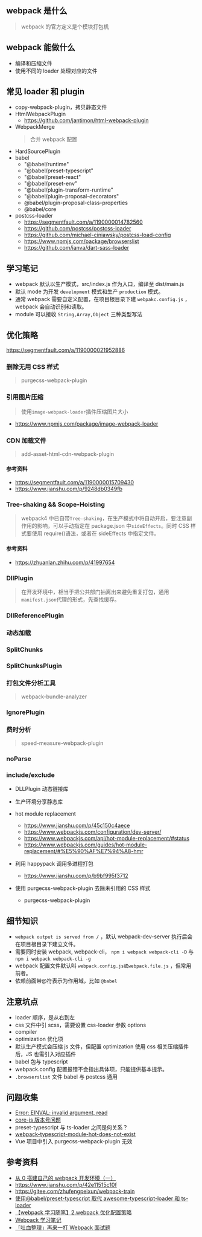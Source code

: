 ## webpack 是什么

> webpack 的官方定义是个模块打包机

## webpack 能做什么

- 编译和压缩文件
- 使用不同的 loader 处理对应的文件

## 常见 loader 和 plugin

- copy-webpack-plugin，拷贝静态文件
- HtmlWebpackPlugin
  - https://github.com/jantimon/html-webpack-plugin
- WebpackMerge
  > 合并 webpack 配置
- HardSourcePlugin
- babel
  - "@babel/runtime"
  - "@babel/preset-typescript"
  - "@babel/preset-react"
  - "@babel/preset-env"
  - "@babel/plugin-transform-runtime"
  - "@babel/plugin-proposal-decorators"
  - @babel/plugin-proposal-class-properties
  - @babel/core
- postcss-loader
  - https://segmentfault.com/a/1190000014782560
  - https://github.com/postcss/postcss-loader
  - https://github.com/michael-ciniawsky/postcss-load-config
  - https://www.npmjs.com/package/browserslist
  - https://github.com/ianva/dart-sass-loader

## 学习笔记

- webpack 默认以生产模式，src/index.js 作为入口，编译至 dist/main.js
- 默认 mode 为开发 `development` 模式和生产 `production` 模式。
- 通常 webpack 需要自定义配置，在项目根目录下建 `webpakc.config.js` ，webpack 会自动识别和读取。
- module 可以接收 `String,Array,Object` 三种类型写法

## 优化策略

https://segmentfault.com/a/1190000021952886

### 删除无用 CSS 样式

> purgecss-webpack-plugin

### 引用图片压缩

> 使用`image-webpack-loader`插件压缩图片大小

- https://www.npmjs.com/package/image-webpack-loader

### CDN 加载文件

> add-asset-html-cdn-webpack-plugin

#### 参考资料

- https://segmentfault.com/a/1190000015709430
- https://www.jianshu.com/p/9248db0349fb

### Tree-shaking && Scope-Hoisting

> webpack4 中已自带`Tree-shaking`，在生产模式中将自动开启，要注意副作用的影响，可以手动指定在 package.json 中`sideEffects`。同时 CSS 样式要使用 require()语法，或者在 sideEffects 中指定文件。

#### 参考资料

- https://zhuanlan.zhihu.com/p/41997654

### DllPlugin

> 在开发环境中，相当于把公共部门抽离出来避免重复打包，通用`manifest.json`代理的形式，先查找缓存。

### DllReferencePlugin

### 动态加载

### SplitChunks

### SplitChunksPlugin

### 打包文件分析工具

> webpack-bundle-analyzer

### IgnorePlugin

### 费时分析

> speed-measure-webpack-plugin

### noParse

### include/exclude

- DLLPlugin 动态链接库
- 生产环境分享静态库
- hot module replacement
  - https://www.jianshu.com/p/45c150c4aece
  - https://www.webpackjs.com/configuration/dev-server/
  - https://www.webpackjs.com/api/hot-module-replacement/#status
  - https://www.webpackjs.com/guides/hot-module-replacement/#%E5%90%AF%E7%94%A8-hmr
- 利用 happypack 调用多进程打包

  - https://www.jianshu.com/p/b9bf995f3712

- 使用 purgecss-webpack-plugin 去除未引用的 CSS 样式
  - purgecss-webpack-plugin

## 细节知识

- `webpack output is served from /` ，默认 webpack-dev-server 执行后会在项目根目录下建立文件。
- 需要同时安装 webpack, webpack-cli， `npm i webpack webpack-cli -D` 与 `npm i webpack webpack-cli -g`
- webpack 配置文件默认叫 `webpack.config.js或webpack.file.js` ，但常用前者。
- 依赖前面带@符表示为作用域，比如 `@babel`

## 注意坑点

- loader 顺序，是从右到左
- css 文件中引 scss，需要设置 css-loader 参数 options
- compiler
- optimization 优化项
- 默认生产模式会压缩 js 文件，但配置 optimization 使用 css 相关压缩插件后，JS 也需引入对应插件
- babel 包与 typescript
- webpack.config 配置报错不会指出具体项，只能提供基本提示。
- `.browserslist` 文件 babel 与 postcss 通用

## 问题收集

- [Error: EINVAL: invalid argument, read](https://stackoverflow.com/questions/47087759/getting-error-einval-invalid-argument-read-for-npm-install-save-dev-esli)
- [core-js 版本号问题](https://stackoverflow.com/questions/55308769/module-not-found-error-cant-resolve-core-js-es6)
- preset-typescript 与 ts-loader 之间是何关系？
- [webpack-typescript-module-hot-does-not-exist](https://stackoverflow.com/questions/40568176/webpack-typescript-module-hot-does-not-exist)
- Vue 项目中引入 purgecss-webpack-plugin 无效

## 参考资料

- [从 0 搭建自己的 webpack 开发环境（一）](https://segmentfault.com/a/1190000020450206?utm_source=tag-newest)
- https://www.jianshu.com/p/42e11515c10f
- https://gitee.com/zhufengpeixun/webpack-train
- [使用@babel/preset-typescript 取代 awesome-typescript-loader 和 ts-loader](https://www.cnblogs.com/vvjiang/archive/2019/12/18/12057811.html)
- [【webpack 学习随笔】2.webpack 优化配置策略](https://www.shifeng1993.com/2019/06/09/webpack_2/)
- [Webpack 学习笔记](https://www.jianshu.com/p/d550930afbec)
- [「吐血整理」再来一打 Webpack 面试题](https://mp.weixin.qq.com/s/UdsP3u_LR64dzffNPCx-2g)
